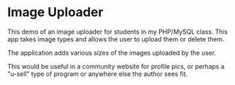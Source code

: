 # Image Uploader
This demo of an image uploader for students in my PHP/MySQL class. 
This app takes image types and allows the user
to upload them or delete them.

The application adds various sizes of the images uploaded by the user.

This would be useful in a community website for profile pics, or perhaps a "u-sell" type of program or anywhere else the author sees fit.
